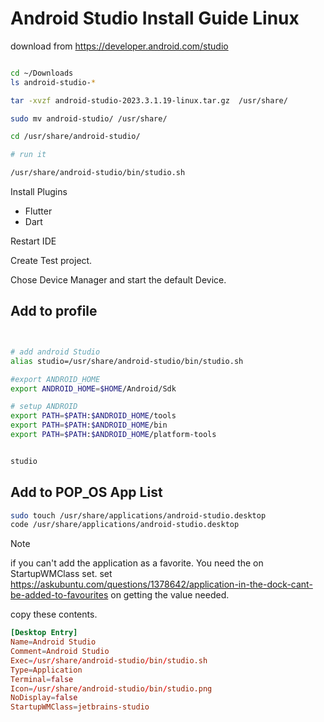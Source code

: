 # Android Studio Install Guide Linux



download from https://developer.android.com/studio

```bash

cd ~/Downloads
ls android-studio-* 

tar -xvzf android-studio-2023.3.1.19-linux.tar.gz  /usr/share/

sudo mv android-studio/ /usr/share/

cd /usr/share/android-studio/

# run it

/usr/share/android-studio/bin/studio.sh

```


Install Plugins

- Flutter
- Dart

Restart IDE

Create Test project.

Chose Device Manager and start the default Device.



## Add to profile


```bash


# add android Studio
alias studio=/usr/share/android-studio/bin/studio.sh

#export ANDROID_HOME
export ANDROID_HOME=$HOME/Android/Sdk

# setup ANDROID
export PATH=$PATH:$ANDROID_HOME/tools
export PATH=$PATH:$ANDROID_HOME/bin
export PATH=$PATH:$ANDROID_HOME/platform-tools


studio

```

## Add to POP_OS App List

```bash
sudo touch /usr/share/applications/android-studio.desktop
code /usr/share/applications/android-studio.desktop
```
> [!NOTE]
> if you can't add the application as a favorite. You need the on StartupWMClass set. set https://askubuntu.com/questions/1378642/application-in-the-dock-cant-be-added-to-favourites on getting the value needed.



copy these contents.

```toml
[Desktop Entry]
Name=Android Studio
Comment=Android Studio
Exec=/usr/share/android-studio/bin/studio.sh
Type=Application
Terminal=false
Icon=/usr/share/android-studio/bin/studio.png
NoDisplay=false
StartupWMClass=jetbrains-studio


```